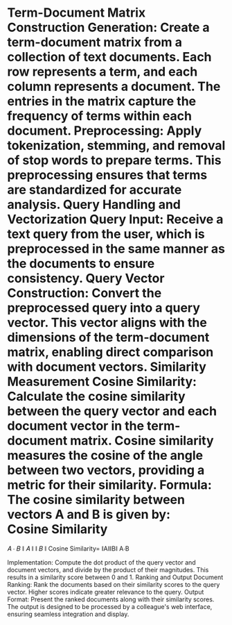 Term-Document Matrix Construction
Generation: Create a term-document matrix from a collection of text documents. Each row represents a term, and each column represents a document. The entries in the matrix capture the frequency of terms within each document.
Preprocessing: Apply tokenization, stemming, and removal of stop words to prepare terms. This preprocessing ensures that terms are standardized for accurate analysis.
Query Handling and Vectorization
Query Input: Receive a text query from the user, which is preprocessed in the same manner as the documents to ensure consistency.
Query Vector Construction: Convert the preprocessed query into a query vector. This vector aligns with the dimensions of the term-document matrix, enabling direct comparison with document vectors.
Similarity Measurement
Cosine Similarity: Calculate the cosine similarity between the query vector and each document vector in the term-document matrix. Cosine similarity measures the cosine of the angle between two vectors, providing a metric for their similarity.
Formula: The cosine similarity between vectors A and B is given by:
Cosine Similarity
=
𝐴
⋅
𝐵
∥
𝐴
∥
∥
𝐵
∥
Cosine Similarity= 
∥A∥∥B∥
A⋅B
​
 
Implementation: Compute the dot product of the query vector and document vectors, and divide by the product of their magnitudes. This results in a similarity score between 0 and 1.
Ranking and Output
Document Ranking: Rank the documents based on their similarity scores to the query vector. Higher scores indicate greater relevance to the query.
Output Format: Present the ranked documents along with their similarity scores. The output is designed to be processed by a colleague's web interface, ensuring seamless integration and display.
